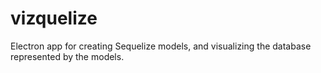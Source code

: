 # vizquelize
Electron app for creating Sequelize models, and visualizing the database represented by the models.
